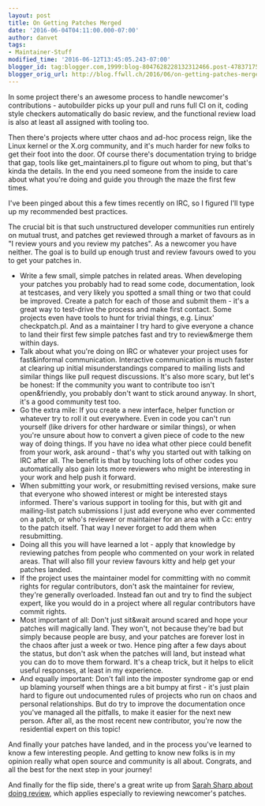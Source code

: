 ```yaml
---
layout: post
title: On Getting Patches Merged
date: '2016-06-04T04:11:00.000-07:00'
author: danvet
tags:
- Maintainer-Stuff
modified_time: '2016-06-12T13:45:05.243-07:00'
blogger_id: tag:blogger.com,1999:blog-8047628228132312466.post-4783717525266737585
blogger_orig_url: http://blog.ffwll.ch/2016/06/on-getting-patches-merged.html
---
```


In some project there's an awesome process to handle newcomer's contributions - autobuilder picks up your pull and runs full CI on it, coding style checkers automatically do basic review, and the functional review load is also at least all assigned with tooling too.



Then there's projects where utter chaos and ad-hoc process reign, like the Linux kernel or the X.org community, and it's much harder for new folks to get their foot into the door. Of course there's documentation trying to bridge that gap, tools like get_maintainers.pl to figure out whom to ping, but that's kinda the details. In the end you need someone from the inside to care about what you're doing and guide you through the maze the first few times.



I've been pinged about this a few times recently on IRC, so I figured I'll type up my recommended best practices.





<a name='more'></a>The crucial bit is that such unstructured developer communities run entirely on mutual trust, and patches get reviewed through a market of favours as in "I review yours and you review my patches". As a newcomer you have neither. The goal is to build up enough trust and review favours owed to you to get your patches in.

<ul><li>Write a few small, simple patches in related areas. When developing your patches you probably had to read some code, documentation, look at testcases, and very likely you spotted a small thing or two that could be improved. Create a patch for each of those and submit them - it's a great way to test-drive the process and make first contact. Some projects even have tools to hunt for trivial things, e.g. Linux' checkpatch.pl. And as a maintainer I try hard to give everyone a chance to land their first few simple patches fast and try to review&amp;merge them within days.</li><li>Talk about what you're doing on IRC or whatever your project uses for fast&amp;informal communication. Interactive communication is much faster at clearing up initial misunderstandings compared to mailing lists and similar things like pull request discussions. It's also more scary, but let's be honest: If the community you want to contribute too isn't open&amp;friendly, you probably don't want to stick around anyway. In short, it's a good community test too.</li><li>Go the extra mile: If you create a new interface, helper function or whatever try to roll it out everywhere. Even in code you can't run yourself (like drivers for other hardware or similar things), or when you're unsure about how to convert a given piece of code to the new way of doing things. If you have no idea what other piece could benefit from your work, ask around - that's why you started out with talking on IRC after all. The benefit is that by touching lots of other codes you automatically also gain lots more reviewers who might be interesting in your work and help push it forward.</li><li>When submitting your work, or resubmitting revised versions, make sure that everyone who showed interest or might be interested stays informed. There's various support in tooling for this, but with git and mailing-list patch submissions I just add everyone who ever commented on a patch, or who's reviewer or maintainer for an area with a Cc: entry to the patch itself. That way I never forget to add them when resubmitting.</li><li>Doing all this you will have learned a lot - apply that knowledge by reviewing patches from people who commented on your work in related areas. That will also fill your review favours kitty and help get your patches landed.</li><li>If the project uses the maintainer model for committing with no  commit rights for regular contributors, don't ask the maintainer for  review, they're generally overloaded. Instead fan out and try to find  the subject expert, like you would do in a project where all regular  contributors have commit rights.</li><li>Most important of all: Don't just sit&amp;wait around scared and hope your patches will magically land. They won't, not because they're bad but simply because people are busy, and your patches are forever lost in the chaos after just a week or two. Hence ping after a few days about the status, but don't ask when the patches will land, but instead what you can do to move them forward. It's a cheap trick, but it helps to elicit useful responses, at least in my experience.</li><li>And equally important: Don't fall into the imposter syndrome gap or end up blaming yourself when things are a bit bumpy at first - it's just plain hard to figure out undocumented rules of projects who run on chaos and personal relationships. But do try to improve the documentation once you've managed all the pitfalls, to make it easier for the next new person. After all, as the most recent new contributor, you're now the residential expert on this topic!</li></ul>And finally your patches have landed, and in the process you've learned to know a few interesting people. And getting to know new folks is in my opinion really what open source and community is all about. Congrats, and all the best for the next step in your journey!



And finally for the flip side, there's a great write up from <a href="http://sarah.thesharps.us/2014/09/01/the-gentle-art-of-patch-review/">Sarah Sharp about doing review</a>, which applies especially to reviewing newcomer's patches.
